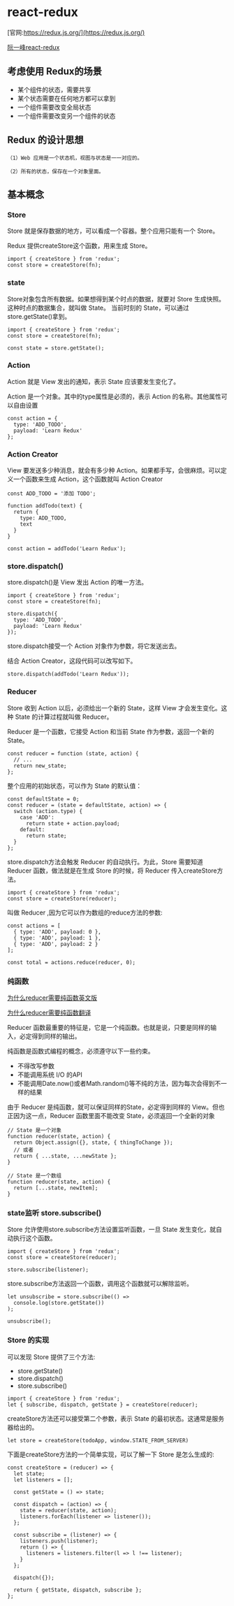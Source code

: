 # react-redux

[官网:https://redux.js.org/](https://redux.js.org/)

[阮一峰react-redux](http://www.ruanyifeng.com/blog/2016/09/redux_tutorial_part_one_basic_usages.html)

## 考虑使用 Redux的场景

- 某个组件的状态，需要共享
- 某个状态需要在任何地方都可以拿到
- 一个组件需要改变全局状态
- 一个组件需要改变另一个组件的状态

## Redux 的设计思想

    （1）Web 应用是一个状态机，视图与状态是一一对应的。
    
    （2）所有的状态，保存在一个对象里面。

## 基本概念

### Store

Store 就是保存数据的地方，可以看成一个容器。整个应用只能有一个 Store。

Redux 提供createStore这个函数，用来生成 Store。


```
import { createStore } from 'redux';
const store = createStore(fn);
```

### state

Store对象包含所有数据。如果想得到某个时点的数据，就要对 Store 生成快照。这种时点的数据集合，就叫做 State。
当前时刻的 State，可以通过store.getState()拿到。

```
import { createStore } from 'redux';
const store = createStore(fn);

const state = store.getState();

```

### Action

Action 就是 View 发出的通知，表示 State 应该要发生变化了。

Action 是一个对象。其中的type属性是必须的，表示 Action 的名称。其他属性可以自由设置

```
const action = {
  type: 'ADD_TODO',
  payload: 'Learn Redux'
};
```

### Action Creator

View 要发送多少种消息，就会有多少种 Action。如果都手写，会很麻烦。可以定义一个函数来生成 Action，这个函数就叫 Action Creator

```
const ADD_TODO = '添加 TODO';

function addTodo(text) {
  return {
    type: ADD_TODO,
    text
  }
}

const action = addTodo('Learn Redux');
```

### store.dispatch()

store.dispatch()是 View 发出 Action 的唯一方法。

```
import { createStore } from 'redux';
const store = createStore(fn);

store.dispatch({
  type: 'ADD_TODO',
  payload: 'Learn Redux'
});
```

store.dispatch接受一个 Action 对象作为参数，将它发送出去。

结合 Action Creator，这段代码可以改写如下。

```
store.dispatch(addTodo('Learn Redux'));

```

### Reducer

Store 收到 Action 以后，必须给出一个新的 State，这样 View 才会发生变化。这种 State 的计算过程就叫做 Reducer。

Reducer 是一个函数，它接受 Action 和当前 State 作为参数，返回一个新的 State。

```
const reducer = function (state, action) {
  // ...
  return new_state;
};
```

整个应用的初始状态，可以作为 State 的默认值：

```
const defaultState = 0;
const reducer = (state = defaultState, action) => {
  switch (action.type) {
    case 'ADD':
      return state + action.payload;
    default: 
      return state;
  }
};
```

store.dispatch方法会触发 Reducer 的自动执行。为此，Store 需要知道 Reducer 函数，做法就是在生成 Store 的时候，将 Reducer 传入createStore方法。

```
import { createStore } from 'redux';
const store = createStore(reducer);
```

叫做 Reducer ,因为它可以作为数组的reduce方法的参数:

```
const actions = [
  { type: 'ADD', payload: 0 },
  { type: 'ADD', payload: 1 },
  { type: 'ADD', payload: 2 }
];

const total = actions.reduce(reducer, 0);

```

### 纯函数

[为什么reducer需要纯函数英文版](https://www.freecodecamp.org/news/why-redux-needs-reducers-to-be-pure-functions-d438c58ae468/#.mvfdm0whk)

[为什么reducer需要纯函数翻译](https://zhuanlan.zhihu.com/p/25218718?from_voters_page=true)

Reducer 函数最重要的特征是，它是一个纯函数。也就是说，只要是同样的输入，必定得到同样的输出。

纯函数是函数式编程的概念，必须遵守以下一些约束。

- 不得改写参数
- 不能调用系统 I/O 的API
- 不能调用Date.now()或者Math.random()等不纯的方法，因为每次会得到不一样的结果

由于 Reducer 是纯函数，就可以保证同样的State，必定得到同样的 View。但也正因为这一点，Reducer 函数里面不能改变 State，必须返回一个全新的对象

```
// State 是一个对象
function reducer(state, action) {
  return Object.assign({}, state, { thingToChange });
  // 或者
  return { ...state, ...newState };
}

// State 是一个数组
function reducer(state, action) {
  return [...state, newItem];
}

```

### state监听 store.subscribe()

Store 允许使用store.subscribe方法设置监听函数，一旦 State 发生变化，就自动执行这个函数。

```
import { createStore } from 'redux';
const store = createStore(reducer);

store.subscribe(listener);
```

store.subscribe方法返回一个函数，调用这个函数就可以解除监听。

```
let unsubscribe = store.subscribe(() =>
  console.log(store.getState())
);

unsubscribe();
```

### Store 的实现

可以发现 Store 提供了三个方法:

- store.getState()
- store.dispatch()
- store.subscribe()

```
import { createStore } from 'redux';
let { subscribe, dispatch, getState } = createStore(reducer);
```

createStore方法还可以接受第二个参数，表示 State 的最初状态。这通常是服务器给出的。

```
let store = createStore(todoApp, window.STATE_FROM_SERVER)
```

下面是createStore方法的一个简单实现，可以了解一下 Store 是怎么生成的:


```
const createStore = (reducer) => {
  let state;
  let listeners = [];

  const getState = () => state;

  const dispatch = (action) => {
    state = reducer(state, action);
    listeners.forEach(listener => listener());
  };

  const subscribe = (listener) => {
    listeners.push(listener);
    return () => {
      listeners = listeners.filter(l => l !== listener);
    }
  };

  dispatch({});

  return { getState, dispatch, subscribe };
};
```